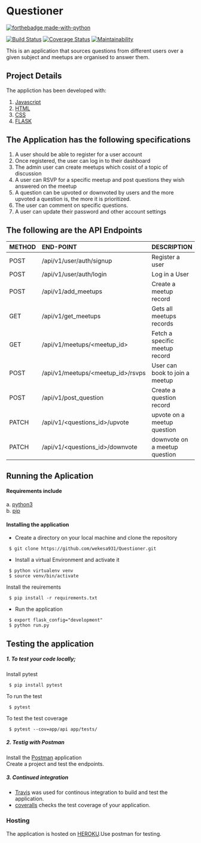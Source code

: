 # Questioner
[![forthebadge made-with-python](http://ForTheBadge.com/images/badges/made-with-python.svg)](https://www.python.org/)

[![Build Status](https://travis-ci.com/wekesa931/Questioner.svg?branch=develop)](https://travis-ci.com/wekesa931/Questioner)  [![Coverage Status](https://coveralls.io/repos/github/wekesa931/Questioner/badge.svg?branch=develop)](https://coveralls.io/github/wekesa931/Questioner?branch=develop) [![Maintainability](https://api.codeclimate.com/v1/badges/5094ec5c3c20ffc0d5bc/maintainability)](https://codeclimate.com/github/wekesa931/Questioner/maintainability)

This is an application that sources questions from different users over a given subject and meetups are organised to answer them.
## Project Details
The appliction has been developed with:
1. [Javascript]( https://www.javascript.com/)
2. [HTML]( https://www.w3schools.com/html/html_intro.asp)
3. [CSS]( https://www.w3schools.com/css/)
4. [FLASK]( http://flask.pocoo.org/)

## The Application has the following specifications
1. A user should be able to register for a user account
2. Once registered, the user can log in to their dashboard
3. The admin user can create meetups which cosist of a topic of discussion
4. A user can RSVP for a specific meetup and post questions they wish answered on the meetup
5. A question can be upvoted or downvoted by users and the more upvoted a question is, the more it is prioritized.
6. The user can comment on specific questions.
7. A user can update their password and other account settings
## The following are the API Endpoints
| METHOD | END-POINT | DESCRIPTION |   PROTECTED |
| :---         |     :---      |          :--- | :--- |
| POST         |/api/v1/user/auth/signup |  Register a user   |FALSE|
| POST         |/api/v1/user/auth/login      | Log in a User     |FALSE|
| POST         |/api/v1/add_meetups     | Create a meetup record     |TRUE|
| GET          |/api/v1/get_meetups   | Gets all meetups records   |TRUE|
| GET          |/api/v1/meetups/<meetup_id>   | Fetch a specific meetup record    |TRUE|
| POST         |/api/v1/meetups/<meetup_id>/rsvps     | User can book to join a meetup    |TRUE|
| POST        |/api/v1/post_question    | Create a question record     | TRUE|
| PATCH        |/api/v1/<questions_id>/upvote   | upvote on a meetup question  |TRUE|
| PATCH        |/api/v1/<questions_id>/downvote   | downvote on a meetup question     |TRUE|

## Running the Aplication
#### Requirements include
a. [python3]( https://www.python.org/download/releases/3.0/) <br />
b. [pip]( https://pypi.org/project/pip/)
#### Installing the application
- Create a directory on your local machine and clone the repository
```
 $ git clone https://github.com/wekesa931/Questioner.git
```
- Install a virtual Environment and activate it
```
 $ python virtualenv venv 	
 $ source venv/bin/activate
```
Install the reuirements
```
 $ pip install -r requirements.txt
```
- Run the application
```
 $ export flask_config="development"
 $ python run.py
```
## Testing the application
##### 1. To test your code locally;
Install pytest
```
 $ pip install pytest
```
To run the test
```
 $ pytest
```
To test the test coverage
```
 $ pytest --cov=app/api app/tests/ 
```
##### 2. Testig with Postman
Install the [Postman]( https://www.getpostman.com/) application  <br />
Create a project and test the endpoints.

##### 3. Continued integration
- [Travis]( https://travis-ci.com/) was used for continous integration to build and test the application.
- [coveralls](https://coveralls.io/) checks the test coverage of your application.

### Hosting
The application is hosted on [HEROKU]().Use postman for testing.
